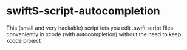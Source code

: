 # swiftS-script-autocompletion
This (small and very hackable) script lets you edit .swift script files conveniently in xcode (with autocompletion) without the need to keep xcode project
